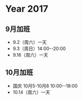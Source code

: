 


# Year 2017

## 9月加班
- 9.2（周六）一天
- 9.3（周日）14:00--20:00
- 9.16（周六）一天

## 10月加班
- 国庆 10月5-10月8 10:00--18:00
- 10.14（周六）一天
